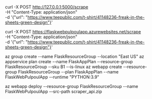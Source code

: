 curl -X POST http://127.0.0.1:5000/scrape \
     -H "Content-Type: application/json" \
     -d '{"url": "https://www.teepublic.com/t-shirt/41148236-freak-in-the-sheets-green-design"}'



curl -X POST https://flaskwebpulpoulapp.azurewebsites.net/scrape \
-H "Content-Type: application/json" \
-d '{"url": "https://www.teepublic.com/t-shirt/41148236-freak-in-the-sheets-green-design"}'



az group create --name FlaskResourceGroup --location "East US"
az appservice plan create --name FlaskAppPlan --resource-group FlaskResourceGroup --sku B1 --is-linux
az webapp create --resource-group FlaskResourceGroup --plan FlaskAppPlan --name FlaskWebPulpoulApp --runtime "PYTHON:3.9"


az webapp deploy --resource-group FlaskResourceGroup --name FlaskWebPulpoulApp --src-path scraper_api.zip
